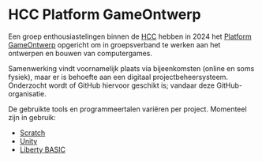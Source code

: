 # HCC Platform GameOntwerp

Een groep enthousiastelingen binnen de
[HCC](https://nl.wikipedia.org/wiki/Hobby_Computer_Club)
hebben in 2024 het
[Platform GameOntwerp](https://compusers.hcc.nl/platforms/onze-platforms/gameontwerp)
opgericht om in groepsverband te werken aan het ontwerpen en bouwen van computergames.

Samenwerking vindt voornamelijk plaats via bijeenkomsten (online en soms fysiek),
maar er is behoefte aan een digitaal projectbeheersysteem.
Onderzocht wordt of GitHub hiervoor geschikt is; vandaar deze GitHub-organisatie.

De gebruikte tools en programmeertalen variëren per project.
Momenteel zijn in gebruik:
- [Scratch](https://nl.wikipedia.org/wiki/Scratch_(programmeertaal))
- [Unity](https://nl.wikipedia.org/wiki/Unity_(engine))
- [Liberty BASIC](https://nl.wikipedia.org/wiki/Liberty_BASIC)
